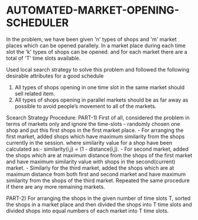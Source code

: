 # AUTOMATED-MARKET-OPENING-SCHEDULER
In the problem, we have been given 'n' types of shops and 'm' market places which can be opened parallely. In a market place during
each time slot the 'k' types of shops can be opened. and for each market there are a total of 'T' time slots available.

Used local search strategy to solve this problem and followed the following desirable attributes for a good schedule
1. All types of shops opening in one time slot in the same market should sell related item.
2. All types of shops opening in parallel markets should be as far away as possible to avoid people’s movement to all of the markets.


Scearch Strategy Procedure:
PART-1) First of all, considered the problem in terms of markets only and ignore the time-slots
	- randomly chosen one shop and put this first shops in the first market place.
	- For arranging the first market, added shops which have maximum similarity from the shops currently in the session. 
	  where similarity value for a shop have been calculated as:- 
 				similarity(i,j) =  (1 - distance(i,j).
	- For second market, added the shops which are at maximum distance from the shops of the first market and have maximum
          similarity value with shops in the second(current) market.
	- Similarly for the third market, added the shops which are at maximum distance from both first and second market and
          have maximum similarity from the shops of the third market.
	Repeated the same procedure if there are any more remaining markets.


PART-2) For arranging the shops in the given number of time slots T, sorted the shops in a market place and then divided the 
	shops into T time slots and divided shops into equal numbers of each market into T time slots.
 
